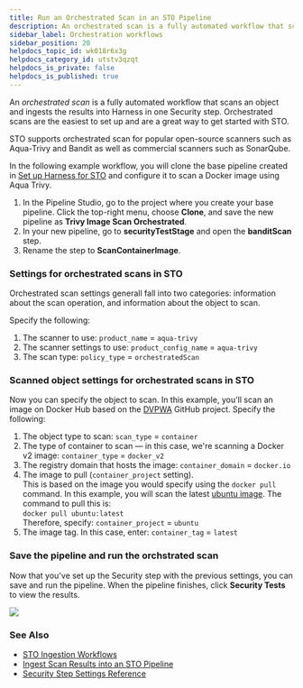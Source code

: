 ```yaml
---
title: Run an Orchestrated Scan in an STO Pipeline
description: An orchestrated scan is a fully automated workflow that scans an object and ingests the results into Harness in one Security step. Orchestrated scans are the easiest to set up and are a great way to get started with STO.
sidebar_label: Orchestration workflows
sidebar_position: 20
helpdocs_topic_id: wk018r6x3g
helpdocs_category_id: utstv3qzqt
helpdocs_is_private: false
helpdocs_is_published: true
---
```


An *orchestrated scan* is a fully automated workflow that scans an object and ingests the results into Harness in one Security step. Orchestrated scans are the easiest to set up and are a great way to get started with STO.

STO supports orchestrated scan for popular open-source scanners such as Aqua-Trivy and Bandit as well as commercial scanners such as SonarQube.

In the following example workflow, you will clone the base pipeline created in [Set up Harness for STO](../../get-started/onboarding-guide.md) and configure it to scan a Docker image using Aqua Trivy.

1. In the Pipeline Studio, go to the project where you create your base pipeline. Click the top-right menu, choose **Clone**, and save the new pipeline as **Trivy Image Scan Orchestrated**.
2. In your new pipeline, go to **securityTestStage** and open the **banditScan** step.
3. Rename the step to **ScanContainerImage**.

### Settings for orchestrated scans in STO

Orchestrated scan settings generall fall into two categories: information about the scan operation, and information about the object to scan.

Specify the following:

1. The scanner to use: `product_name` = `aqua-trivy`
2. The scanner settings to use: `product_config_name` = `aqua-trivy`
3. The scan type: `policy_type` = `orchestratedScan`

### Scanned object settings for orchestrated scans in STO

Now you can specify the object to scan. In this example, you'll scan an image on Docker Hub based on the [DVPWA](https://github.com/anxolerd/dvpwa) GitHub project. Specify the following:

1. The object type to scan: `scan_type` = `container`
2. The type of container to scan — in this case, we're scanning a Docker v2 image: `container_type` = `docker_v2`
3. The registry domain that hosts the image: `container_domain` = `docker.io`
4. The image to pull (`container_project` setting).  
This is based on the image you would specify using the `docker pull` command. In this example, you will scan the latest [ubuntu image](https://hub.docker.com/_/ubuntu/tags). The command to pull this is:  
`docker pull ubuntu:latest`  
 Therefore, specify: `container_project` = `ubuntu`
5. The image tag. In this case, enter: `container_tag` = `latest`

### Save the pipeline and run the orchstrated scan

Now that you've set up the Security step with the previous settings, you can save and run the pipeline. When the pipeline finishes, click **Security Tests** to view the results.

![](../static/run-an-orchestrated-scan-in-sto-05.png)

### See Also

* [STO Ingestion Workflows](./sto-workflows-overview.md)
* [Ingest Scan Results into an STO Pipeline](ingest-scan-results-into-an-sto-pipeline.md)
* [Security Step Settings Reference](../../sto-techref-category/security-step-settings-reference.md)

